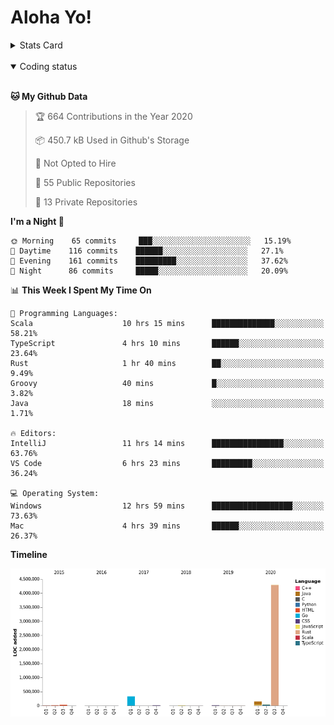 # Aloha Yo!

<details>
<summary>Stats Card</summary>
 
[![Anurag's github stats](https://github-readme-stats.vercel.app/api?username=GarfieldZHU&show_icons=true&theme=tokyonight)](https://github.com/anuraghazra/github-readme-stats)
 
</details>

<br/>

<details open>

<summary>Coding status</summary>

<br/>

<!--START_SECTION:waka-->
**🐱 My Github Data** 

> 🏆 664 Contributions in the Year 2020
 > 
> 📦 450.7 kB Used in Github's Storage 
 > 
> 🚫 Not Opted to Hire
 > 
> 📜 55 Public Repositories
 > 
> 🔑 13 Private Repositories 

**I'm a Night 🦉** 

```text
🌞 Morning    65 commits     ███░░░░░░░░░░░░░░░░░░░░░░   15.19% 
🌆 Daytime    116 commits    ██████░░░░░░░░░░░░░░░░░░░   27.1% 
🌃 Evening    161 commits    █████████░░░░░░░░░░░░░░░░   37.62% 
🌙 Night      86 commits     █████░░░░░░░░░░░░░░░░░░░░   20.09%

```


📊 **This Week I Spent My Time On** 

```text
💬 Programming Languages: 
Scala                    10 hrs 15 mins      ██████████████░░░░░░░░░░░   58.21% 
TypeScript               4 hrs 10 mins       ██████░░░░░░░░░░░░░░░░░░░   23.64% 
Rust                     1 hr 40 mins        ██░░░░░░░░░░░░░░░░░░░░░░░   9.49% 
Groovy                   40 mins             █░░░░░░░░░░░░░░░░░░░░░░░░   3.82% 
Java                     18 mins             ░░░░░░░░░░░░░░░░░░░░░░░░░   1.71%

🔥 Editors: 
IntelliJ                 11 hrs 14 mins      ████████████████░░░░░░░░░   63.76% 
VS Code                  6 hrs 23 mins       █████████░░░░░░░░░░░░░░░░   36.24%

💻 Operating System: 
Windows                  12 hrs 59 mins      ██████████████████░░░░░░░   73.63% 
Mac                      4 hrs 39 mins       ██████░░░░░░░░░░░░░░░░░░░   26.37%

```

**Timeline**

![Chart not found](https://github.com/GarfieldZHU/GarfieldZHU/blob/master/charts/bar_graph.png) 


<!--END_SECTION:waka-->

</details>
